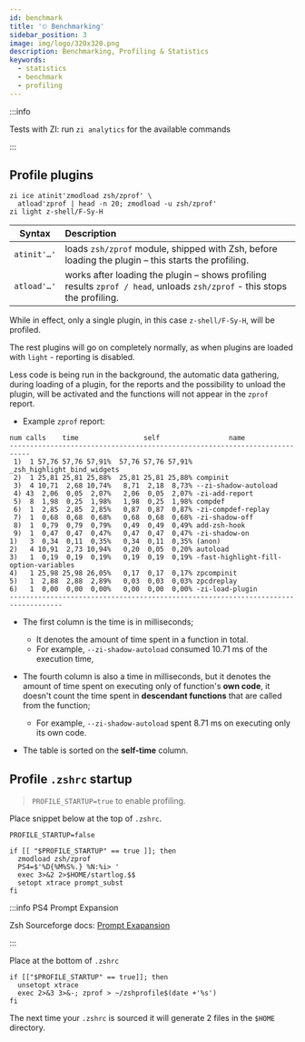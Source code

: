 ```yaml
---
id: benchmark
title: '⏲ Benchmarking'
sidebar_position: 3
image: img/logo/320x320.png
description: Benchmarking, Profiling & Statistics
keywords:
  - statistics
  - benchmark
  - profiling
---
```


:::info

Tests with ZI: run `zi analytics` for the available commands

:::

## <i class="fa-solid fa-gauge-high"></i> Profile plugins

```shell title="~/.zshrc" showLineNumbers
zi ice atinit'zmodload zsh/zprof' \
  atload'zprof | head -n 20; zmodload -u zsh/zprof'
zi light z-shell/F-Sy-H
```

| Syntax      | Description                                                                                                              |
| ----------- | :----------------------------------------------------------------------------------------------------------------------- |
| `atinit'…'` | loads `zsh/zprof` module, shipped with Zsh, before loading the plugin – this starts the profiling.                       |
| `atload'…'` | works after loading the plugin – shows profiling results `zprof / head`, unloads `zsh/zprof` - this stops the profiling. |

While in effect, only a single plugin, in this case `z-shell/F-Sy-H`, will be profiled.

The rest plugins will go on completely normally, as when plugins are loaded with `light` - reporting is disabled.

Less code is being run in the background, the automatic data gathering, during loading of a plugin, for the reports and
the possibility to unload the plugin, will be activated and the functions will not appear in the `zprof` report.

- Example `zprof` report:

```shell {3} title="zprof" showLineNumbers
num calls    time                self                 name
---------------------------------------------------------------------------
 1)  1 57,76 57,76 57,91%  57,76 57,76 57,91% _zsh_highlight_bind_widgets
 2)  1 25,81 25,81 25,88%  25,81 25,81 25,88% compinit
 3)  4 10,71  2,68 10,74%   8,71  2,18  8,73% --zi-shadow-autoload
 4) 43  2,06  0,05  2,07%   2,06  0,05  2,07% -zi-add-report
 5)  8  1,98  0,25  1,98%   1,98  0,25  1,98% compdef
 6)  1  2,85  2,85  2,85%   0,87  0,87  0,87% -zi-compdef-replay
 7)  1  0,68  0,68  0,68%   0,68  0,68  0,68% -zi-shadow-off
 8)  1  0,79  0,79  0,79%   0,49  0,49  0,49% add-zsh-hook
 9)  1  0,47  0,47  0,47%   0,47  0,47  0,47% -zi-shadow-on
1)   3  0,34  0,11  0,35%   0,34  0,11  0,35% (anon)
2)   4 10,91  2,73 10,94%   0,20  0,05  0,20% autoload
3)   1  0,19  0,19  0,19%   0,19  0,19  0,19% -fast-highlight-fill-option-variables
4)   1 25,98 25,98 26,05%   0,17  0,17  0,17% zpcompinit
5)   1  2,88  2,88  2,89%   0,03  0,03  0,03% zpcdreplay
6)   1  0,00  0,00  0,00%   0,00  0,00  0,00% -zi-load-plugin
-----------------------------------------------------------------------------------
```

- The first column is the time is in milliseconds;

  - It denotes the amount of time spent in a function in total.
  - For example, `--zi-shadow-autoload` consumed 10.71 ms of the execution time,

- The fourth column is also a time in milliseconds, but it denotes the amount of time spent on executing only of
  function's **own code**, it doesn't count the time spent in **descendant functions** that are called from the
  function;

  - For example, `--zi-shadow-autoload` spent 8.71 ms on executing only its own code.

- The table is sorted on the **self-time** column.

## <i class="fas fa-spinner fa-spin"></i> Profile `.zshrc` startup

> `PROFILE_STARTUP=true` to enable profiling.

Place snippet below at the top of `.zshrc`.

```shell title="~/.zshrc" showLineNumbers
PROFILE_STARTUP=false

if [[ "$PROFILE_STARTUP" == true ]]; then
  zmodload zsh/zprof
  PS4=$'%D{%M%S%.} %N:%i> '
  exec 3>&2 2>$HOME/startlog.$$
  setopt xtrace prompt_subst
fi
```

:::info PS4 Prompt Expansion

Zsh Sourceforge docs: [Prompt Exapansion][]

:::

Place at the bottom of `.zshrc`

```shell title="~/.zshrc" showLineNumbers
if [["$PROFILE_STARTUP" == true]]; then
  unsetopt xtrace
  exec 2>&3 3>&-; zprof > ~/zshprofile$(date +'%s')
fi
```

The next time your `.zshrc` is sourced it will generate 2 files in the `$HOME` directory.

[prompt exapansion]: https://zsh.sourceforge.net/Doc/Release/Prompt-Expansion.html
